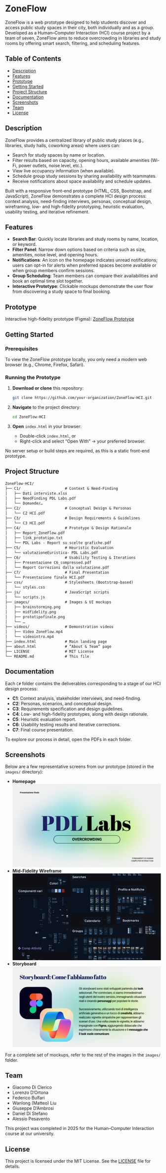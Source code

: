 # ZoneFlow

ZoneFlow is a web prototype designed to help students discover and access public study spaces in their city, both individually and as a group. Developed as a Human–Computer Interaction (HCI) course project by a team of seven, ZoneFlow aims to reduce overcrowding in libraries and study rooms by offering smart search, filtering, and scheduling features.

## Table of Contents

* [Description](#description)
* [Features](#features)
* [Prototype](#prototype)
* [Getting Started](#getting-started)
* [Project Structure](#project-structure)
* [Documentation](#documentation)
* [Screenshots](#screenshots)
* [Team](#team)
* [License](#license)

## Description

ZoneFlow provides a centralized library of public study places (e.g., libraries, study halls, coworking areas) where users can:

* Search for study spaces by name or location.
* Filter results based on capacity, opening hours, available amenities (Wi-Fi, power outlets, noise level, etc.).
* View live occupancy information (when available).
* Schedule group study sessions by sharing availability with teammates.
* Receive notifications about space availability and schedule updates.

Built with a responsive front-end prototype (HTML, CSS, Bootstrap, and JavaScript), ZoneFlow demonstrates a complete HCI design process: context analysis, need-finding interviews, personas, conceptual design, wireframing, low- and high-fidelity prototyping, heuristic evaluation, usability testing, and iterative refinement.

## Features

* **Search Bar**: Quickly locate libraries and study rooms by name, location, or keyword.
* **Filter Panel**: Narrow down options based on criteria such as size, amenities, noise level, and opening hours.
* **Notifications**: An icon on the homepage indicates unread notifications; users can opt-in for alerts when preferred spaces become available or when group members confirm sessions.
* **Group Scheduling**: Team members can compare their availabilities and book an optimal time slot together.
* **Interactive Prototype**: Clickable mockups demonstrate the user flow from discovering a study space to final booking.

## Prototype

Interactive high-fidelity prototype (Figma):
[ZoneFlow Prototype](https://www.figma.com/design/G4G4y2kwpZ3Rn74cqsDzF3/PDL-Labs---ZoneFlow?node-id=0-1&t=1PV1uTBZYQXGdcD8-1)

## Getting Started

### Prerequisites

To view the ZoneFlow prototype locally, you only need a modern web browser (e.g., Chrome, Firefox, Safari).

### Running the Prototype

1. **Download or clone** this repository:

   ```bash
   git clone https://github.com/your-organization/ZoneFlow-HCI.git
   ```
2. **Navigate** to the project directory:

   ```bash
   cd ZoneFlow-HCI
   ```
3. **Open** `index.html` in your browser:

   * Double-click `index.html`, or
   * Right-click and select “Open With” → your preferred browser.

No server setup or build steps are required, as this is a static front-end prototype.

## Project Structure

```
ZoneFlow-HCI/
├── C1/                    # Context & Need-Finding
│   ├── Dati interviste.xlsx
│   ├── NeedFinding PDL Labs.pdf
│   └── Domande/…
├── C2/                    # Conceptual Design & Personas
│   └── C2 HCI.pdf
├── C3/                    # Design Requirements & Guidelines
│   └── C3 HCI.pdf
├── C4/                    # Prototype & Design Rationale
│   ├── Report_ZoneFlow.pdf
│   ├── link_prototipo.txt
│   └── PDL Labs - Report su scelte grafiche.pdf
├── C5/                    # Heuristic Evaluation
│   └── valutazioneEuristica- PDL Labs.pdf
├── C6/                    # Usability Testing & Iterations
│   ├── Presentazione C6_compressed.pdf
│   └── Report Correzioni dalla valutazione.pdf
├── C7/                    # Final Presentation
│   └── Presentazione finale HCI.pdf
├── css/                   # Stylesheets (Bootstrap-based)
│   └── styles.css
├── js/                    # JavaScript scripts
│   └── scripts.js
├── images/                # Images & UI mockups
│   ├── brainstorming.png
│   ├── midfidelity.png
│   ├── prototipofinale.png
│   └── …
├── videos/                # Demonstration videos
│   ├── Video ZoneFlow.mp4
│   └── videointro.mp4
├── index.html             # Main landing page
├── about.html             # “About & Team” page
├── LICENSE                # MIT License
└── README.md              # This file
```

## Documentation

Each `C#` folder contains the deliverables corresponding to a stage of our HCI design process:

* **C1**: Context analysis, stakeholder interviews, and need-finding.
* **C2**: Personas, scenarios, and conceptual design.
* **C3**: Requirements specification and design guidelines.
* **C4**: Low- and high-fidelity prototypes, along with design rationale.
* **C5**: Heuristic evaluation report.
* **C6**: Usability testing results and iterative corrections.
* **C7**: Final course presentation.

To explore our process in detail, open the PDFs in each folder.

## Screenshots

Below are a few representative screens from our prototype (stored in the `images/` directory):

* **Homepage**
  ![Homepage](images/final.png)
* **Mid-Fidelity Wireframe**
  ![Mid-Fidelity Wireframe](images/midfidelity.png)
* **Storyboard**
  ![Storyboard](images/storyboard.png)

For a complete set of mockups, refer to the rest of the images in the `images/` folder.

## Team

* Giacomo Di Clerico
* Lorenzo D’Ortona
* Federico Bulfari
* Wanlong (Matteo) Liu
* Giuseppe D’Ambrosi
* Daniel Di Stefano
* Alessio Pesavento

This project was completed in 2025 for the Human–Computer Interaction course at our university.

## License

This project is licensed under the MIT License. See the [LICENSE](LICENSE) file for details.
